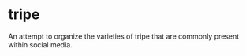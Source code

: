 # tripe
An attempt to organize the varieties of tripe that are commonly present within social media.
